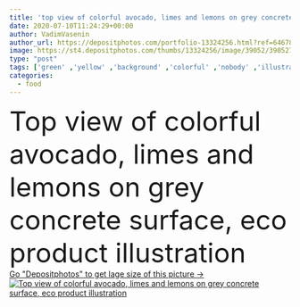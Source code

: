 ```yaml
---
title: 'top view of colorful avocado, limes and lemons on grey concrete surface, eco product illustration'
date: 2020-07-10T11:24:29+00:00
author: VadimVasenin
author_url: https://depositphotos.com/portfolio-13324256.html?ref=64678756
image: https://st4.depositphotos.com/thumbs/13324256/image/39052/390527144/api_thumb_450.jpg?forcejpeg=true
type: "post"
tags: ['green' ,'yellow' ,'background' ,'colorful' ,'nobody' ,'illustration' ,'summer' ,'fresh' ,'texture' ,'healthy' ,'natural' ,'raw' ,'food' ,'diet' ,'tasty' ,'delicious' ,'whole' ,'ripe' ,'nutrition' ,'gray' ,'backdrop' ,'vegetarian' ,'product' ,'organic' ,'grey' ,'eco' ,'textured' ,'surface' ,'citrus' ,'nutrient' ,'nutritious' ,'concrete' ,'letters' ,'avocado' ,'fruits' ,'symbols' ,'signs' ,'summertime' ,'vegan' ,'lettering' ,'lemons' ,'limes' ,'top view' ,'no people' ]
categories: 
  - food
---
```

<div aling="center">
            <font size="60"> Top view of colorful avocado, limes and lemons on grey concrete surface, eco product illustration</font>   
</div>
<div>
    <a href='https://st4.depositphotos.com/thumbs/13324256/image/39052/390527144/api_thumb_450.jpg?forcejpeg=true?ref=64678756' target=_blank > Go "Depositphotos" to get lage size of this picture ->
        <img href='https://st4.depositphotos.com/thumbs/13324256/image/39052/390527144/api_thumb_450.jpg?forcejpeg=true?ref=64678756' src='https://st4.depositphotos.com/13324256/39052/i/950/depositphotos_390527144-stock-photo-top-view-colorful-avocado-limes.jpg?forcejpeg=true' alt='Top view of colorful avocado, limes and lemons on grey concrete surface, eco product illustration' >
    </a>
</div>
